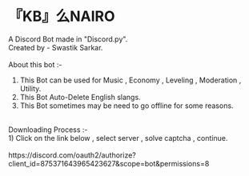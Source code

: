 # 『KB』么NAIRO
A Discord Bot made in "Discord.py".<br/>
Created by - Swastik Sarkar.<br/>
<br/>
About this bot :- <br/>
1) This Bot can be used for Music , Economy , Leveling , Moderation , Utility.<br/>
2) This Bot Auto-Delete English slangs.<br/>
3) This Bot sometimes may be need to go offline for some reasons.<br/>
<br/>
Downloading Process :- <br/>
1) Click on the link below , select server , solve captcha , continue.<br/>
<br/>
https://discord.com/oauth2/authorize?client_id=875371643965423627&scope=bot&permissions=8

